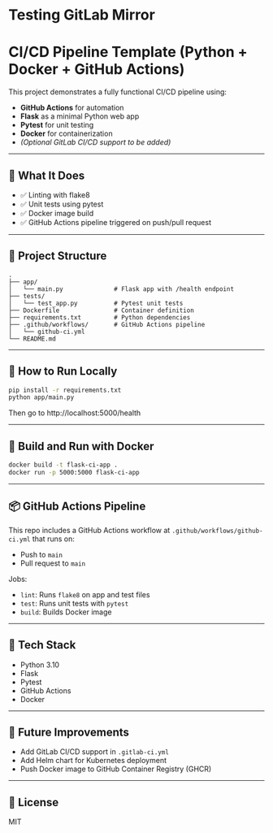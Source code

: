 # Testing GitLab Mirror
# CI/CD Pipeline Template (Python + Docker + GitHub Actions)

This project demonstrates a fully functional CI/CD pipeline using:
- **GitHub Actions** for automation
- **Flask** as a minimal Python web app
- **Pytest** for unit testing
- **Docker** for containerization
- *(Optional GitLab CI/CD support to be added)*

---

## 🚀 What It Does

- ✅ Linting with flake8
- ✅ Unit tests using pytest
- ✅ Docker image build
- ✅ GitHub Actions pipeline triggered on push/pull request

---

## 📁 Project Structure

```
.
├── app/
│   └── main.py              # Flask app with /health endpoint
├── tests/
│   └── test_app.py          # Pytest unit tests
├── Dockerfile               # Container definition
├── requirements.txt         # Python dependencies
├── .github/workflows/       # GitHub Actions pipeline
│   └── github-ci.yml
└── README.md
```

---

## 🧪 How to Run Locally

```bash
pip install -r requirements.txt
python app/main.py
```

Then go to http://localhost:5000/health

---

## 🐳 Build and Run with Docker

```bash
docker build -t flask-ci-app .
docker run -p 5000:5000 flask-ci-app
```

---

## 📦 GitHub Actions Pipeline

This repo includes a GitHub Actions workflow at `.github/workflows/github-ci.yml` that runs on:
- Push to `main`
- Pull request to `main`

Jobs:
- `lint`: Runs `flake8` on app and test files
- `test`: Runs unit tests with `pytest`
- `build`: Builds Docker image

---

## 🧰 Tech Stack

- Python 3.10
- Flask
- Pytest
- GitHub Actions
- Docker

---

## 🧪 Future Improvements

- Add GitLab CI/CD support in `.gitlab-ci.yml`
- Add Helm chart for Kubernetes deployment
- Push Docker image to GitHub Container Registry (GHCR)

---

## 📄 License

MIT
